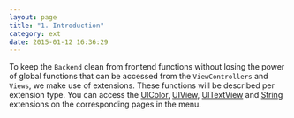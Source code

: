 ```yaml
---
layout: page
title: "1. Introduction"
category: ext
date: 2015-01-12 16:36:29
---
```


To keep the `Backend` clean from frontend functions without losing the power of global functions that can be accessed from the `ViewControllers` and `Views`, we make use of extensions. These functions will be described per extension type. You can access the [UIColor](extensions-uicolor.html), [UIView](extensions-uiview.html), [UITextView](extensions-uitextview.html) and [String](extensions-string.html) extensions on the corresponding pages in the menu.
